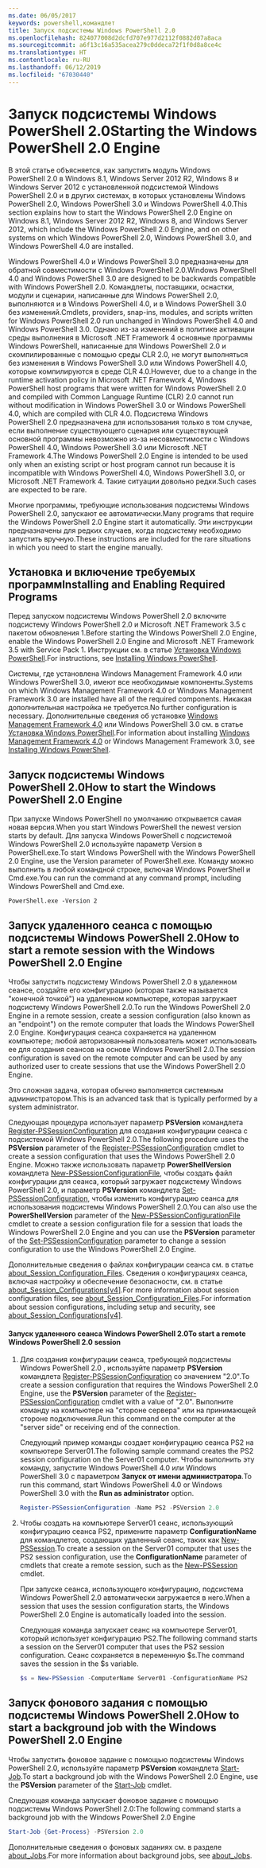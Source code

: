 ```yaml
---
ms.date: 06/05/2017
keywords: powershell,командлет
title: Запуск подсистемы Windows PowerShell 2.0
ms.openlocfilehash: 824077008d2dcfd707e977d2112f0882d07a8aca
ms.sourcegitcommit: a6f13c16a535acea279c0ddeca72f1f0d8a8ce4c
ms.translationtype: HT
ms.contentlocale: ru-RU
ms.lasthandoff: 06/12/2019
ms.locfileid: "67030440"
---
```

# <a name="starting-the-windows-powershell-20-engine"></a><span data-ttu-id="f3651-103">Запуск подсистемы Windows PowerShell 2.0</span><span class="sxs-lookup"><span data-stu-id="f3651-103">Starting the Windows PowerShell 2.0 Engine</span></span>

<span data-ttu-id="f3651-104">В этой статье объясняется, как запустить модуль Windows PowerShell 2.0 в Windows 8.1, Windows Server 2012 R2, Windows 8 и Windows Server 2012 с установленной подсистемой Windows PowerShell 2.0 и в других системах, в которых установлены Windows PowerShell 2.0, Windows PowerShell 3.0 и Windows PowerShell 4.0.</span><span class="sxs-lookup"><span data-stu-id="f3651-104">This section explains how to start the Windows PowerShell 2.0 Engine on Windows 8.1, Windows Server 2012 R2, Windows 8, and Windows Server 2012, which include the Windows PowerShell 2.0 Engine, and on other systems on which Windows PowerShell 2.0, Windows PowerShell 3.0, and Windows PowerShell 4.0 are installed.</span></span>

<span data-ttu-id="f3651-105">Windows PowerShell 4.0 и Windows PowerShell 3.0 предназначены для обратной совместимости с Windows PowerShell 2.0.</span><span class="sxs-lookup"><span data-stu-id="f3651-105">Windows PowerShell 4.0 and Windows PowerShell 3.0 are designed to be backwards compatible with Windows PowerShell 2.0.</span></span> <span data-ttu-id="f3651-106">Командлеты, поставщики, оснастки, модули и сценарии, написанные для Windows PowerShell 2.0, выполняются и в Windows PowerShell 4.0, и в Windows PowerShell 3.0 без изменений.</span><span class="sxs-lookup"><span data-stu-id="f3651-106">Cmdlets, providers, snap-ins, modules, and scripts written for Windows PowerShell 2.0 run unchanged in Windows PowerShell 4.0 and Windows PowerShell 3.0.</span></span> <span data-ttu-id="f3651-107">Однако из-за изменений в политике активации среды выполнения в Microsoft .NET Framework 4 основные программы Windows PowerShell, написанные для Windows PowerShell 2.0 и скомпилированные с помощью среды CLR 2.0, не могут выполняться без изменения в Windows PowerShell 3.0 или Windows PowerShell 4.0, которые компилируются в среде CLR 4.0.</span><span class="sxs-lookup"><span data-stu-id="f3651-107">However, due to a change in the runtime activation policy in Microsoft .NET Framework 4, Windows PowerShell host programs that were written for Windows PowerShell 2.0 and compiled with Common Language Runtime (CLR) 2.0 cannot run without modification in Windows PowerShell 3.0 or Windows PowerShell 4.0, which are compiled with CLR 4.0.</span></span> <span data-ttu-id="f3651-108">Подсистема Windows PowerShell 2.0 предназначена для использования только в том случае, если выполнение существующего сценария или существующей основной программы невозможно из-за несовместимости с Windows PowerShell 4.0, Windows PowerShell 3.0 или Microsoft .NET Framework 4.</span><span class="sxs-lookup"><span data-stu-id="f3651-108">The Windows PowerShell 2.0 Engine is intended to be used only when an existing script or host program cannot run because it is incompatible with Windows PowerShell 4.0, Windows PowerShell 3.0, or Microsoft .NET Framework 4.</span></span> <span data-ttu-id="f3651-109">Такие ситуации довольно редки.</span><span class="sxs-lookup"><span data-stu-id="f3651-109">Such cases are expected to be rare.</span></span>

<span data-ttu-id="f3651-110">Многие программы, требующие использования подсистемы Windows PowerShell 2.0, запускают ее автоматически.</span><span class="sxs-lookup"><span data-stu-id="f3651-110">Many programs that require the Windows PowerShell 2.0 Engine start it automatically.</span></span> <span data-ttu-id="f3651-111">Эти инструкции предназначены для редких случаев, когда подсистему необходимо запустить вручную.</span><span class="sxs-lookup"><span data-stu-id="f3651-111">These instructions are included for the rare situations in which you need to start the engine manually.</span></span>

## <a name="installing-and-enabling-required-programs"></a><span data-ttu-id="f3651-112">Установка и включение требуемых программ</span><span class="sxs-lookup"><span data-stu-id="f3651-112">Installing and Enabling Required Programs</span></span>

<span data-ttu-id="f3651-113">Перед запуском подсистемы Windows PowerShell 2.0 включите подсистему Windows PowerShell 2.0 и Microsoft .NET Framework 3.5 с пакетом обновления 1.</span><span class="sxs-lookup"><span data-stu-id="f3651-113">Before starting the Windows PowerShell 2.0 Engine, enable the Windows PowerShell 2.0 Engine and Microsoft .NET Framework 3.5 with Service Pack 1.</span></span> <span data-ttu-id="f3651-114">Инструкции см. в статье [Установка Windows PowerShell](../install/Installing-Windows-PowerShell.md).</span><span class="sxs-lookup"><span data-stu-id="f3651-114">For instructions, see [Installing Windows PowerShell](../install/Installing-Windows-PowerShell.md).</span></span>

<span data-ttu-id="f3651-115">Системы, где установлена Windows Management Framework 4.0 или Windows PowerShell 3.0, имеют все необходимые компоненты.</span><span class="sxs-lookup"><span data-stu-id="f3651-115">Systems on which Windows Management Framework 4.0 or Windows Management Framework 3.0 are installed have all of the required components.</span></span> <span data-ttu-id="f3651-116">Никакая дополнительная настройка не требуется.</span><span class="sxs-lookup"><span data-stu-id="f3651-116">No further configuration is necessary.</span></span> <span data-ttu-id="f3651-117">Дополнительные сведения об установке [Windows Management Framework 4.0](https://go.microsoft.com/fwlink/?LinkID=293881) или Windows PowerShell 3.0 см. в статье [Установка Windows PowerShell](../install/Installing-Windows-PowerShell.md).</span><span class="sxs-lookup"><span data-stu-id="f3651-117">For information about installing [Windows Management Framework 4.0](https://go.microsoft.com/fwlink/?LinkID=293881) or Windows Management Framework 3.0, see [Installing Windows PowerShell](../install/Installing-Windows-PowerShell.md).</span></span>

## <a name="how-to-start-the-windows-powershell-20-engine"></a><span data-ttu-id="f3651-118">Запуск подсистемы Windows PowerShell 2.0</span><span class="sxs-lookup"><span data-stu-id="f3651-118">How to start the Windows PowerShell 2.0 Engine</span></span>

<span data-ttu-id="f3651-119">При запуске Windows PowerShell по умолчанию открывается самая новая версия.</span><span class="sxs-lookup"><span data-stu-id="f3651-119">When you start Windows PowerShell the newest version starts by default.</span></span> <span data-ttu-id="f3651-120">Для запуска Windows PowerShell с подсистемой Windows PowerShell 2.0 используйте параметр Version в PowerShell.exe.</span><span class="sxs-lookup"><span data-stu-id="f3651-120">To start Windows PowerShell with the Windows PowerShell 2.0 Engine, use the Version parameter of PowerShell.exe.</span></span> <span data-ttu-id="f3651-121">Команду можно выполнить в любой командной строке, включая Windows PowerShell и Cmd.exe.</span><span class="sxs-lookup"><span data-stu-id="f3651-121">You can run the command at any command prompt, including Windows PowerShell and Cmd.exe.</span></span>

```
PowerShell.exe -Version 2
```

## <a name="how-to-start-a-remote-session-with-the-windows-powershell-20-engine"></a><span data-ttu-id="f3651-122">Запуск удаленного сеанса с помощью подсистемы Windows PowerShell 2.0</span><span class="sxs-lookup"><span data-stu-id="f3651-122">How to start a remote session with the Windows PowerShell 2.0 Engine</span></span>

<span data-ttu-id="f3651-123">Чтобы запустить подсистему Windows PowerShell 2.0 в удаленном сеансе, создайте его конфигурацию (которая также называется "конечной точкой") на удаленном компьютере, которая загружает подсистему Windows PowerShell 2.0.</span><span class="sxs-lookup"><span data-stu-id="f3651-123">To run the Windows PowerShell 2.0 Engine in a remote session, create a session configuration (also known as an "endpoint") on the remote computer that loads the Windows PowerShell 2.0 Engine.</span></span> <span data-ttu-id="f3651-124">Конфигурация сеанса сохраняется на удаленном компьютере; любой авторизованный пользователь может использовать ее для создания сеансов на основе Windows PowerShell 2.0.</span><span class="sxs-lookup"><span data-stu-id="f3651-124">The session configuration is saved on the remote computer and can be used by any authorized user to create sessions that use the Windows PowerShell 2.0 Engine.</span></span>

<span data-ttu-id="f3651-125">Это сложная задача, которая обычно выполняется системным администратором.</span><span class="sxs-lookup"><span data-stu-id="f3651-125">This is an advanced task that is typically performed by a system administrator.</span></span>

<span data-ttu-id="f3651-126">Следующая процедура использует параметр **PSVersion** командлета [Register-PSSessionConfiguration](https://technet.microsoft.com/library/e9152ae2-bd6d-4056-9bc7-dc1893aa29ea) для создания конфигурации сеанса с подсистемой Windows PowerShell 2.0.</span><span class="sxs-lookup"><span data-stu-id="f3651-126">The following procedure uses the **PSVersion** parameter of the [Register-PSSessionConfiguration](https://technet.microsoft.com/library/e9152ae2-bd6d-4056-9bc7-dc1893aa29ea) cmdlet to create a session configuration that uses the Windows PowerShell 2.0 Engine.</span></span> <span data-ttu-id="f3651-127">Можно также использовать параметр **PowerShellVersion** командлета [New-PSSessionConfigurationFile](https://technet.microsoft.com/library/5f3e3633-6e90-479c-aea9-ba45a1954866), чтобы создать файл конфигурации для сеанса, который загружает подсистему Windows PowerShell 2.0, и параметр **PSVersion** командлета [Set-PSSessionConfiguration](https://technet.microsoft.com/library/b21fbad3-1759-4260-b206-dcb8431cd6ea), чтобы изменить конфигурацию сеанса для использования подсистемы Windows PowerShell 2.0.</span><span class="sxs-lookup"><span data-stu-id="f3651-127">You can also use the **PowerShellVersion** parameter of the [New-PSSessionConfigurationFile](https://technet.microsoft.com/library/5f3e3633-6e90-479c-aea9-ba45a1954866) cmdlet to create a session configuration file for a session that loads the Windows PowerShell 2.0 Engine and you can use the **PSVersion** parameter of the [Set-PSSessionConfiguration](https://technet.microsoft.com/library/b21fbad3-1759-4260-b206-dcb8431cd6ea) parameter to change a session configuration to use the Windows PowerShell 2.0 Engine.</span></span>

<span data-ttu-id="f3651-128">Дополнительные сведения о файлах конфигурации сеанса см. в статье [about_Session_Configuration_Files](https://technet.microsoft.com/library/c7217447-1ebf-477b-a8ef-4dbe9a1473b8). Сведения о конфигурациях сеанса, включая настройку и обеспечение безопасности, см. в статье [about_Session_Configurations[v4]](https://technet.microsoft.com/library/a2fbe12a-350c-4d04-be50-24102824e3ab).</span><span class="sxs-lookup"><span data-stu-id="f3651-128">For more information about session configuration files, see [about_Session_Configuration_Files](https://technet.microsoft.com/library/c7217447-1ebf-477b-a8ef-4dbe9a1473b8).For information about session configurations, including setup and security, see [about_Session_Configurations[v4]](https://technet.microsoft.com/library/a2fbe12a-350c-4d04-be50-24102824e3ab).</span></span>

#### <a name="to-start-a-remote-windows-powershell-20-session"></a><span data-ttu-id="f3651-129">Запуск удаленного сеанса Windows PowerShell 2.0</span><span class="sxs-lookup"><span data-stu-id="f3651-129">To start a remote Windows PowerShell 2.0 session</span></span>

1. <span data-ttu-id="f3651-130">Для создания конфигурации сеанса, требующей подсистемы Windows PowerShell 2.0 , используйте параметр **PSVersion** командлета [Register-PSSessionConfiguration](https://technet.microsoft.com/library/e9152ae2-bd6d-4056-9bc7-dc1893aa29ea) со значением "2.0".</span><span class="sxs-lookup"><span data-stu-id="f3651-130">To create a session configuration that requires the Windows PowerShell 2.0 Engine, use the **PSVersion** parameter of the [Register-PSSessionConfiguration](https://technet.microsoft.com/library/e9152ae2-bd6d-4056-9bc7-dc1893aa29ea) cmdlet with a value of "2.0".</span></span> <span data-ttu-id="f3651-131">Выполните команду на компьютере на "стороне сервера" или на принимающей стороне подключения.</span><span class="sxs-lookup"><span data-stu-id="f3651-131">Run this command on the computer at the "server side" or receiving end of the connection.</span></span>

   <span data-ttu-id="f3651-132">Следующий пример команды создает конфигурацию сеанса PS2 на компьютере Server01.</span><span class="sxs-lookup"><span data-stu-id="f3651-132">The following sample command creates the PS2 session configuration on the Server01 computer.</span></span> <span data-ttu-id="f3651-133">Чтобы выполнить эту команду, запустите Windows PowerShell 4.0 или Windows PowerShell 3.0 с параметром **Запуск от имени администратора**.</span><span class="sxs-lookup"><span data-stu-id="f3651-133">To run this command, start Windows PowerShell 4.0 or Windows PowerShell 3.0 with the **Run as administrator** option.</span></span>

   ```powershell
   Register-PSSessionConfiguration -Name PS2 -PSVersion 2.0
   ```

2. <span data-ttu-id="f3651-134">Чтобы создать на компьютере Server01 сеанс, использующий конфигурацию сеанса PS2, примените параметр **ConfigurationName** для командлетов, создающих удаленный сеанс, таких как [New-PSSession](https://technet.microsoft.com/library/76f6628c-054c-4eda-ba7a-a6f28daaa26f).</span><span class="sxs-lookup"><span data-stu-id="f3651-134">To create a session on the Server01 computer that uses the PS2 session configuration, use the **ConfigurationName** parameter of cmdlets that create a remote session, such as the [New-PSSession](https://technet.microsoft.com/library/76f6628c-054c-4eda-ba7a-a6f28daaa26f) cmdlet.</span></span>

   <span data-ttu-id="f3651-135">При запуске сеанса, использующего конфигурацию, подсистема Windows PowerShell 2.0 автоматически загружается в него.</span><span class="sxs-lookup"><span data-stu-id="f3651-135">When a session that uses the session configuration starts, the Windows PowerShell 2.0 Engine is automatically loaded into the session.</span></span>

   <span data-ttu-id="f3651-136">Следующая команда запускает сеанс на компьютере Server01, который использует конфигурацию PS2.</span><span class="sxs-lookup"><span data-stu-id="f3651-136">The following command starts a session on the Server01 computer that uses the PS2 session configuration.</span></span> <span data-ttu-id="f3651-137">Сеанс сохраняется в переменную $s.</span><span class="sxs-lookup"><span data-stu-id="f3651-137">The command saves the session in the $s variable.</span></span>

   ```powershell
   $s = New-PSSession -ComputerName Server01 -ConfigurationName PS2
   ```

## <a name="how-to-start-a-background-job-with-the-windows-powershell-20-engine"></a><span data-ttu-id="f3651-138">Запуск фонового задания с помощью подсистемы Windows PowerShell 2.0</span><span class="sxs-lookup"><span data-stu-id="f3651-138">How to start a background job with the Windows PowerShell 2.0 Engine</span></span>

<span data-ttu-id="f3651-139">Чтобы запустить фоновое задание с помощью подсистемы Windows PowerShell 2.0, используйте параметр **PSVersion** командлета [Start-Job](https://technet.microsoft.com/library/2bc04935-0deb-4ec0-b856-d7290cca6442).</span><span class="sxs-lookup"><span data-stu-id="f3651-139">To start a background job with the Windows PowerShell 2.0 Engine, use the **PSVersion** parameter of the [Start-Job](https://technet.microsoft.com/library/2bc04935-0deb-4ec0-b856-d7290cca6442) cmdlet.</span></span>

<span data-ttu-id="f3651-140">Следующая команда запускает фоновое задание с помощью подсистемы Windows PowerShell 2.0:</span><span class="sxs-lookup"><span data-stu-id="f3651-140">The following command starts a background job with the Windows PowerShell 2.0 Engine</span></span>

```powershell
Start-Job {Get-Process} -PSVersion 2.0
```

<span data-ttu-id="f3651-141">Дополнительные сведения о фоновых заданиях см. в разделе [about_Jobs](/powershell/module/microsoft.powershell.core/about/about_jobs).</span><span class="sxs-lookup"><span data-stu-id="f3651-141">For more information about background jobs, see [about_Jobs](/powershell/module/microsoft.powershell.core/about/about_jobs).</span></span>
